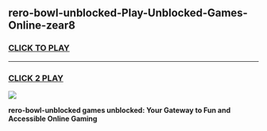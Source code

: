 
## rero-bowl-unblocked-Play-Unblocked-Games-Online-zear8
<h3>
<a href="https://premium76.site?title=rero-bowl-unblocked&ref=25A">CLICK TO PLAY</a></h3>
<hr>

<h3>
<a href="https://premium76.site?title=rero-bowl-unblocked&ref=25A">CLICK 2 PLAY</a>
  
</h3>

<a href="https://premium76.site?title=rero-bowl-unblocked&ref=25A"><img src="https://clearcache.store/games.png"></a>


**rero-bowl-unblocked games unblocked: Your Gateway to Fun and Accessible Online Gaming**
